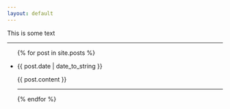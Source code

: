 ```yaml
---
layout: default
---
```


This is some text

---------

<ul class="listing">
{% for post in site.posts %}
 
  <li class="listing-item">
   <p class="meta"><a href="{{ site.baseurl }}{{ post.url }}"></a> {{ post.date | date_to_string }}</p>
    <div>
        {{ post.content }}
    </div>
  </li>
  
  --------
{% endfor %}
</ul>
